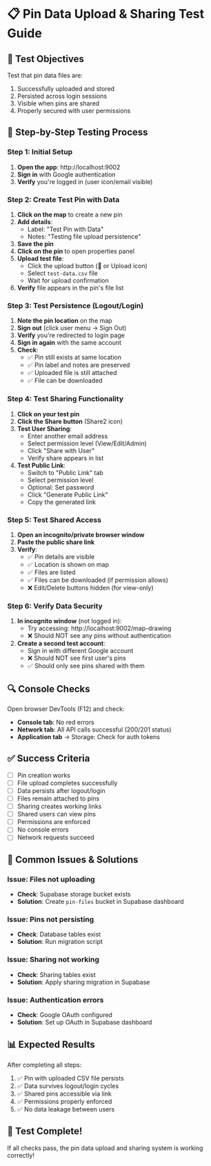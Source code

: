 # 📋 Pin Data Upload & Sharing Test Guide

## 🎯 Test Objectives
Test that pin data files are:
1. Successfully uploaded and stored
2. Persisted across login sessions
3. Visible when pins are shared
4. Properly secured with user permissions

## 📝 Step-by-Step Testing Process

### Step 1: Initial Setup
1. **Open the app**: http://localhost:9002
2. **Sign in** with Google authentication
3. **Verify** you're logged in (user icon/email visible)

### Step 2: Create Test Pin with Data
1. **Click on the map** to create a new pin
2. **Add details**:
   - Label: "Test Pin with Data"
   - Notes: "Testing file upload persistence"
3. **Save the pin**
4. **Click on the pin** to open properties panel
5. **Upload test file**:
   - Click the upload button (📎 or Upload icon)
   - Select `test-data.csv` file
   - Wait for upload confirmation
6. **Verify** file appears in the pin's file list

### Step 3: Test Persistence (Logout/Login)
1. **Note the pin location** on the map
2. **Sign out** (click user menu → Sign Out)
3. **Verify** you're redirected to login page
4. **Sign in again** with the same account
5. **Check**:
   - ✅ Pin still exists at same location
   - ✅ Pin label and notes are preserved
   - ✅ Uploaded file is still attached
   - ✅ File can be downloaded

### Step 4: Test Sharing Functionality
1. **Click on your test pin**
2. **Click the Share button** (Share2 icon)
3. **Test User Sharing**:
   - Enter another email address
   - Select permission level (View/Edit/Admin)
   - Click "Share with User"
   - Verify share appears in list
4. **Test Public Link**:
   - Switch to "Public Link" tab
   - Select permission level
   - Optional: Set password
   - Click "Generate Public Link"
   - Copy the generated link

### Step 5: Test Shared Access
1. **Open an incognito/private browser window**
2. **Paste the public share link**
3. **Verify**:
   - ✅ Pin details are visible
   - ✅ Location is shown on map
   - ✅ Files are listed
   - ✅ Files can be downloaded (if permission allows)
   - ❌ Edit/Delete buttons hidden (for view-only)

### Step 6: Verify Data Security
1. **In incognito window** (not logged in):
   - Try accessing: http://localhost:9002/map-drawing
   - ❌ Should NOT see any pins without authentication
2. **Create a second test account**:
   - Sign in with different Google account
   - ❌ Should NOT see first user's pins
   - ✅ Should only see pins shared with them

## 🔍 Console Checks
Open browser DevTools (F12) and check:
- **Console tab**: No red errors
- **Network tab**: All API calls successful (200/201 status)
- **Application tab** → Storage: Check for auth tokens

## ✅ Success Criteria
- [ ] Pin creation works
- [ ] File upload completes successfully
- [ ] Data persists after logout/login
- [ ] Files remain attached to pins
- [ ] Sharing creates working links
- [ ] Shared users can view pins
- [ ] Permissions are enforced
- [ ] No console errors
- [ ] Network requests succeed

## 🐛 Common Issues & Solutions

### Issue: Files not uploading
- **Check**: Supabase storage bucket exists
- **Solution**: Create `pin-files` bucket in Supabase dashboard

### Issue: Pins not persisting
- **Check**: Database tables exist
- **Solution**: Run migration script

### Issue: Sharing not working
- **Check**: Sharing tables exist
- **Solution**: Apply sharing migration in Supabase

### Issue: Authentication errors
- **Check**: Google OAuth configured
- **Solution**: Set up OAuth in Supabase dashboard

## 📊 Expected Results
After completing all steps:
1. ✅ Pin with uploaded CSV file persists
2. ✅ Data survives logout/login cycles
3. ✅ Shared pins accessible via link
4. ✅ Permissions properly enforced
5. ✅ No data leakage between users

## 🎉 Test Complete!
If all checks pass, the pin data upload and sharing system is working correctly!